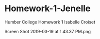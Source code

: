# Homework-1-Jenelle
Humber College 
Homework 1
Isabelle Croiset


Screen Shot 2019-03-19 at 1.43.37 PM.png
